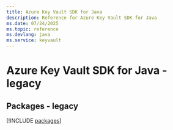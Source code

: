 ```yaml
---
title: Azure Key Vault SDK for Java
description: Reference for Azure Key Vault SDK for Java
ms.date: 07/24/2025
ms.topic: reference
ms.devlang: java
ms.service: keyvault
---
```

# Azure Key Vault SDK for Java - legacy
## Packages - legacy
[!INCLUDE [packages](key-vault-index.md)]